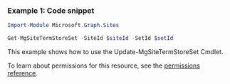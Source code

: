 ### Example 1: Code snippet

```powershellImport-Module Microsoft.Graph.Sites

Get-MgSiteTermStoreSet -SiteId $siteId -SetId $setId
```
This example shows how to use the Update-MgSiteTermStoreSet Cmdlet.
To learn about permissions for this resource, see the [permissions reference](/graph/permissions-reference).

